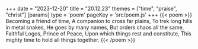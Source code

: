 +++
date = "2023-12-20"
title = "20.12.23"
themes = ["time", "praise", "christ"]
[params]
  type = 'poem'
  pageKey = 'src/poem.js'
+++
{{< poem >}}
Becoming a friend of time,
A companion to cross far plains,
To trek long hills in metal snakes,
He goes by many names,
But orders chaos all the same,
Faithful Logos, Prince of Peace,
Upon which things rest and constitute,
This mighty time to hold all things together.
{{< /poem >}}